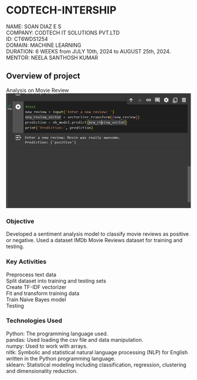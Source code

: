 # CODTECH-INTERSHIP
NAME: SOAN DIAZ  E S <br>
COMPANY: CODTECH IT SOLUTIONS PVT.LTD <br>
ID: CT6WDS1254 <br>
DOMAIN: MACHINE LEARNING <br>
DURATION: 6 WEEKS from JULY 10th, 2024 to AUGUST 25th, 2024. <br>
MENTOR: NEELA SANTHOSH KUMAR <br>


## Overview of project <br>
Analysis on  Movie Review <br>
<img src="ouput.png">
### Objective <br>
Developed a sentiment analysis model to classify movie reviews as positive or
negative. Used a dataset IMDb Movie Reviews dataset for training and
testing. <br>
### Key Activities <br>
Preprocess text data <br>
Split dataset into training and testing sets <br>
Create TF-IDF vectorizer <br>
Fit and transform training data <br>
Train Naive Bayes model <br>
Testing <br>
### Technologies Used <br>
Python: The programming language used. <br>
pandas: Used loading the csv file and data manipulation. <br>
numpy: Used to work with arrays. <br>
nltk: Symbolic and statistical natural language processing (NLP) for English written in the     Python programming language. <br> 
sklearn: Statistical modeling including classification, regression, clustering and dimensionality reduction. <br>





